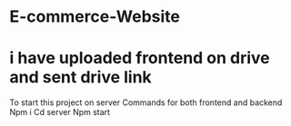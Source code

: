 # E-commerce-Website
# i have uploaded frontend on drive and sent drive link
To start this project on server
Commands for both frontend and backend
Npm i 
Cd server 
Npm start


